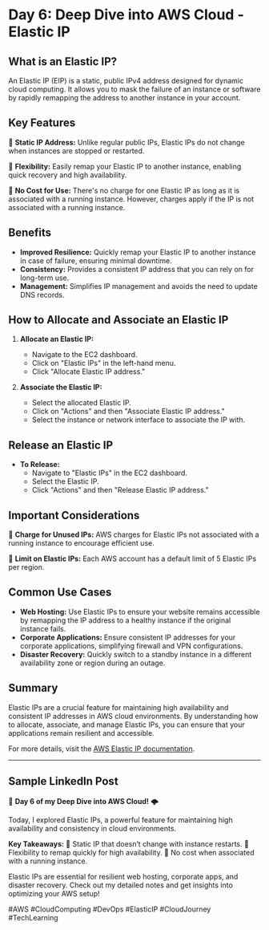 # Day 6: Deep Dive into AWS Cloud - Elastic IP

## What is an Elastic IP?
An Elastic IP (EIP) is a static, public IPv4 address designed for dynamic cloud computing. It allows you to mask the failure of an instance or software by rapidly remapping the address to another instance in your account.

## Key Features
🌟 **Static IP Address:** Unlike regular public IPs, Elastic IPs do not change when instances are stopped or restarted.

🌟 **Flexibility:** Easily remap your Elastic IP to another instance, enabling quick recovery and high availability.

🌟 **No Cost for Use:** There's no charge for one Elastic IP as long as it is associated with a running instance. However, charges apply if the IP is not associated with a running instance.

## Benefits
- **Improved Resilience:** Quickly remap your Elastic IP to another instance in case of failure, ensuring minimal downtime.
- **Consistency:** Provides a consistent IP address that you can rely on for long-term use.
- **Management:** Simplifies IP management and avoids the need to update DNS records.

## How to Allocate and Associate an Elastic IP
1. **Allocate an Elastic IP:**
   - Navigate to the EC2 dashboard.
   - Click on "Elastic IPs" in the left-hand menu.
   - Click "Allocate Elastic IP address."

2. **Associate the Elastic IP:**
   - Select the allocated Elastic IP.
   - Click on "Actions" and then "Associate Elastic IP address."
   - Select the instance or network interface to associate the IP with.

## Release an Elastic IP
- **To Release:**
  - Navigate to "Elastic IPs" in the EC2 dashboard.
  - Select the Elastic IP.
  - Click "Actions" and then "Release Elastic IP address."

## Important Considerations
🔹 **Charge for Unused IPs:** AWS charges for Elastic IPs not associated with a running instance to encourage efficient use.

🔹 **Limit on Elastic IPs:** Each AWS account has a default limit of 5 Elastic IPs per region.

## Common Use Cases
- **Web Hosting:** Use Elastic IPs to ensure your website remains accessible by remapping the IP address to a healthy instance if the original instance fails.
- **Corporate Applications:** Ensure consistent IP addresses for your corporate applications, simplifying firewall and VPN configurations.
- **Disaster Recovery:** Quickly switch to a standby instance in a different availability zone or region during an outage.

## Summary
Elastic IPs are a crucial feature for maintaining high availability and consistent IP addresses in AWS cloud environments. By understanding how to allocate, associate, and manage Elastic IPs, you can ensure that your applications remain resilient and accessible.

For more details, visit the [AWS Elastic IP documentation](https://docs.aws.amazon.com/AWSEC2/latest/UserGuide/elastic-ip-addresses-eip.html).

---

## Sample LinkedIn Post

🚀 **Day 6 of my Deep Dive into AWS Cloud!** 🌩️

Today, I explored Elastic IPs, a powerful feature for maintaining high availability and consistency in cloud environments. 

**Key Takeaways:**
🌟 Static IP that doesn’t change with instance restarts.
🌟 Flexibility to remap quickly for high availability.
🌟 No cost when associated with a running instance.

Elastic IPs are essential for resilient web hosting, corporate apps, and disaster recovery. Check out my detailed notes and get insights into optimizing your AWS setup!

#AWS #CloudComputing #DevOps #ElasticIP #CloudJourney #TechLearning
